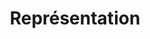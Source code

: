 ---
title: Représentation
permalink: /diagrammes-de-composants/#représentation
nav_order: 2
parent: Diagrammes de composantes
---